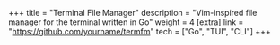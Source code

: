 +++
title = "Terminal File Manager"
description = "Vim-inspired file manager for the terminal written in Go"
weight = 4
[extra]
link = "https://github.com/yourname/termfm"
tech = ["Go", "TUI", "CLI"]
+++

